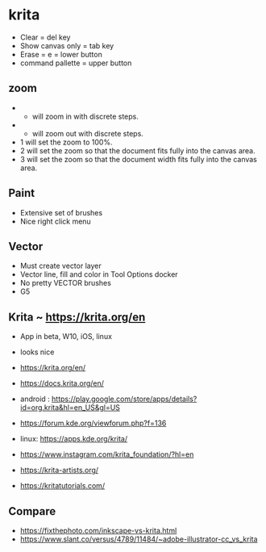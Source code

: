 # krita

* Clear = del key
* Show canvas only = tab key
* Erase = e = lower button
* command pallette  = upper button

## zoom

* + will zoom in with discrete steps.
* - will zoom out with discrete steps.
* 1 will set the zoom to 100%.
* 2 will set the zoom so that the document fits fully into the canvas area.
* 3 will set the zoom so that the document width fits fully into the canvas area.

## Paint

* Extensive set of brushes
* Nice right click menu

## Vector

* Must create vector layer
* Vector line, fill and color in Tool Options docker
* No pretty VECTOR brushes
* G5

## Krita ~ https://krita.org/en

* App in beta, W10, iOS, linux
* looks nice

* https://krita.org/en/
* https://docs.krita.org/en/

* android : https://play.google.com/store/apps/details?id=org.krita&hl=en_US&gl=US
* https://forum.kde.org/viewforum.php?f=136
* linux: https://apps.kde.org/krita/
* https://www.instagram.com/krita_foundation/?hl=en

* https://krita-artists.org/
* https://kritatutorials.com/


## Compare

* https://fixthephoto.com/inkscape-vs-krita.html
* https://www.slant.co/versus/4789/11484/~adobe-illustrator-cc_vs_krita